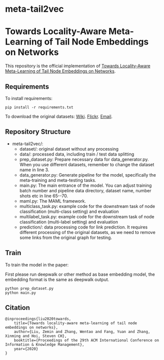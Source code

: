 # meta-tail2vec

# Towards Locality-Aware Meta-Learning of Tail Node Embeddings on Networks

This repository is the official implementation of [Towards Locality-Aware Meta-Learning of Tail Node Embeddings on Networks](). 

## Requirements

To install requirements:

```setup
pip install -r requirements.txt
```

To download the original datasets:
[Wiki](https://github.com/thunlp/OpenNE/tree/master/data/wiki).
[Flickr](http://socialcomputing.asu.edu/datasets/Flickr).
[Email](https://snap.stanford.edu/data/email-Eu-core.html).

## Repository Structure
- meta-tail2vec/:
	- dataset/: original dataset without any processing
	- data/: processed data, including train / test data splitting 
	- prep_dataset.py: Prepare necessary data for data_generator.py. When you use different datasets, remember to change the dataset name in line 3.
	- data_generator.py: Generate pipeline for the model, specifically the meta-training and meta-testing tasks.
	- main.py: The main entrance of the model. You can adjust training batch number and pipeline data directory, dataset name, number shots etc in line 65--70.
	- maml.py: The MAML framework.
	- multiclass_task.py: example code for the downstream task of node classification (multi-class setting) and evaluation
	- multilabel_task.py: example code for the downstream task of node classification (multi-label setting) and evaluation
	- prediction/: data processing code for link prediction. It requires different processing of the original datasets, as we need to remove some links from the original graph for testing.

## Train

To train the model in the paper:

First please run deepwalk or other method as base embedding model, the embedding format is the same as deepwalk output.

```
python prep_dataset.py
python main.py
```

## Citation

	@inproceedings{liu2020towards,
		title={Towards locality-aware meta-learning of tail node embeddings on networks},
		author={Liu, Zemin and Zhang, Wentao and Fang, Yuan and Zhang, Xinming and Hoi, Steven CH},
		booktitle={Proceedings of the 29th ACM International Conference on Information & Knowledge Management},
		year={2020}
	}
